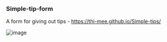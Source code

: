 ### Simple-tip-form
A form for giving out tips  - https://thi-mee.github.io/Simple-tips/

![image](https://user-images.githubusercontent.com/85906514/166913014-2a702c3d-5798-4ae9-85b5-5e1cca0a5803.png)
